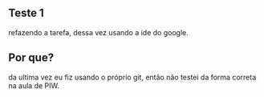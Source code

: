 ## Teste 1

refazendo a tarefa, dessa vez usando a ide do google.

## Por que?

da ultima vez eu fiz usando o próprio git, então não testei da forma correta na aula de PIW.